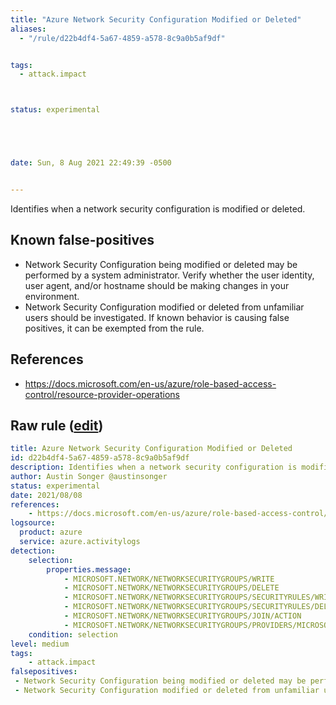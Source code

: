 ```yaml
---
title: "Azure Network Security Configuration Modified or Deleted"
aliases:
  - "/rule/d22b4df4-5a67-4859-a578-8c9a0b5af9df"


tags:
  - attack.impact



status: experimental





date: Sun, 8 Aug 2021 22:49:39 -0500


---
```


Identifies when a network security configuration is modified or deleted.

<!--more-->


## Known false-positives

* Network Security Configuration being modified or deleted may be performed by a system administrator. Verify whether the user identity, user agent, and/or hostname should be making changes in your environment.
* Network Security Configuration modified or deleted from unfamiliar users should be investigated. If known behavior is causing false positives, it can be exempted from the rule.



## References

* https://docs.microsoft.com/en-us/azure/role-based-access-control/resource-provider-operations


## Raw rule ([edit](https://github.com/SigmaHQ/sigma/edit/master/rules/cloud/azure/azure_network_security_modified_or_deleted.yml))
```yaml
title: Azure Network Security Configuration Modified or Deleted
id: d22b4df4-5a67-4859-a578-8c9a0b5af9df
description: Identifies when a network security configuration is modified or deleted.
author: Austin Songer @austinsonger
status: experimental
date: 2021/08/08
references:
    - https://docs.microsoft.com/en-us/azure/role-based-access-control/resource-provider-operations
logsource:
  product: azure
  service: azure.activitylogs
detection:
    selection:
        properties.message:
            - MICROSOFT.NETWORK/NETWORKSECURITYGROUPS/WRITE
            - MICROSOFT.NETWORK/NETWORKSECURITYGROUPS/DELETE
            - MICROSOFT.NETWORK/NETWORKSECURITYGROUPS/SECURITYRULES/WRITE
            - MICROSOFT.NETWORK/NETWORKSECURITYGROUPS/SECURITYRULES/DELETE
            - MICROSOFT.NETWORK/NETWORKSECURITYGROUPS/JOIN/ACTION
            - MICROSOFT.NETWORK/NETWORKSECURITYGROUPS/PROVIDERS/MICROSOFT.INSIGHTS/DIAGNOSTICSETTINGS/WRITE
    condition: selection
level: medium
tags:
    - attack.impact
falsepositives:
 - Network Security Configuration being modified or deleted may be performed by a system administrator. Verify whether the user identity, user agent, and/or hostname should be making changes in your environment. 
 - Network Security Configuration modified or deleted from unfamiliar users should be investigated. If known behavior is causing false positives, it can be exempted from the rule.

```
